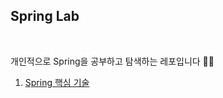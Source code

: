 ## Spring Lab

<br/>

개인적으로 Spring을 공부하고 탐색하는 레포입니다 🙌🏻

1. [Spring 핵심 기술](https://github.com/gngsn/Gngsn-Spring-Lab/tree/master/spring-framework-core)
